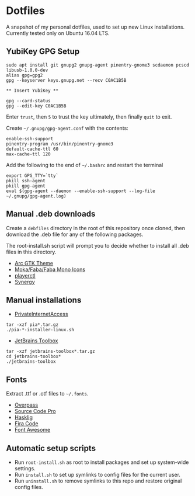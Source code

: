 Dotfiles
========

A snapshot of my personal dotfiles, used to set up new Linux installations. Currently tested only on Ubuntu 16.04 LTS.


YubiKey GPG Setup
-----------------

```
sudo apt install git gnupg2 gnupg-agent pinentry-gnome3 scdaemon pcscd libusb-1.0.0-dev
alias gpg=gpg2
gpg --keyserver keys.gnupg.net --recv C0AC1B5B

** Insert YubiKey **

gpg --card-status
gpg --edit-key C0AC1B5B
```
Enter `trust`, then `5` to trust the key ultimately, then finally `quit` to exit.


Create `~/.gnupg/gpg-agent.conf` with the contents:
```
enable-ssh-support
pinentry-program /usr/bin/pinentry-gnome3
default-cache-ttl 60
max-cache-ttl 120
```
Add the following to the end of `~/.bashrc` and restart the terminal
```
export GPG_TTY=`tty`
pkill ssh-agent
pkill gpg-agent
eval $(gpg-agent --daemon --enable-ssh-support --log-file ~/.gnupg/gpg-agent.log)
```


Manual .deb downloads
---------------------

Create a `debfiles` directory in the root of this repository once cloned, then download the .deb file for any of the following packages.

The root-install.sh script will prompt you to decide whether to install all .deb files in this directory.

* [Arc GTK Theme](https://github.com/horst3180/arc-theme/releases)
* [Moka/Faba/Faba Mono Icons](https://snwh.org/moka/download)
* [playerctl](https://github.com/acrisci/playerctl/releases)
* [Synergy](https://symless.com/synergy/downloads)


Manual installations
--------------------

* [PrivateInternetAccess](https://www.privateinternetaccess.com/installer/download_installer_linux)
```
tar -xzf pia*.tar.gz
./pia-*-installer-linux.sh
```

* [JetBrains Toolbox](https://www.jetbrains.com/toolbox/app/)
```
tar -xzf jetbrains-toolbox*.tar.gz
cd jetbrains-toolbox*
./jetbrains-toolbox
```


Fonts
-----

Extract .ttf or .otf files to `~/.fonts`.

* [Overpass](http://overpassfont.org/)
* [Source Code Pro](https://github.com/adobe-fonts/source-code-pro/releases)
* [Hasklig](https://github.com/i-tu/Hasklig/releases)
* [Fira Code](https://github.com/tonsky/FiraCode/releases)
* [Font Awesome](https://github.com/FortAwesome/Font-Awesome/releases)


Automatic setup scripts
-----------------------
* Run `root-install.sh` as root to install packages and set up system-wide settings.
* Run `install.sh` to set up symlinks to config files for the current user.
* Run `uninstall.sh` to remove symlinks to this repo and restore original config files.
